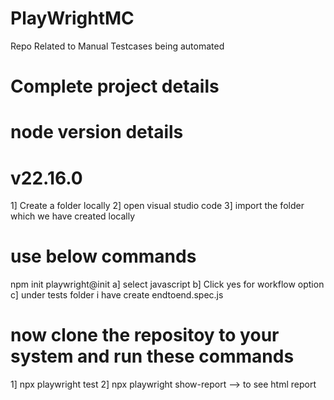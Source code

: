 # PlayWrightMC
Repo Related to Manual Testcases being automated 



# Complete project details 

# node version details 
# v22.16.0


1]  Create a folder locally 
2]  open visual studio code 
3]  import the folder which we have created locally 
# use below commands 
npm init playwright@init
a] select javascript
b] Click yes for workflow option
c] under tests folder i have create endtoend.spec.js
# now clone the repositoy to your system and run these commands
1] npx playwright test
2] npx playwright show-report --> to see html report 





